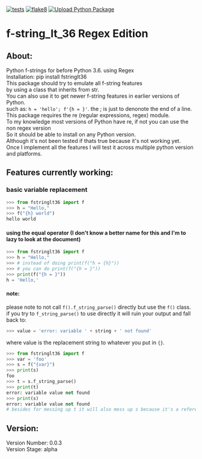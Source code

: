 [![tests](https://github.com/mendelsshop/f-string_lt_36/actions/workflows/test.yml/badge.svg?branch=regex)](https://github.com/mendelsshop/f-string_lt_36/actions/workflows/test.yml)
[![flake8](https://github.com/mendelsshop/f-string_lt_36/actions/workflows/flake8.yml/badge.svg)](https://github.com/mendelsshop/f-string_lt_36/actions/workflows/flake8.yml)
[![Upload Python Package](https://github.com/mendelsshop/f-string_lt_36/actions/workflows/python-publish.yml/badge.svg)](https://github.com/mendelsshop/f-string_lt_36/actions/workflows/python-publish.yml)
# f-string_lt_36 Regex Edition
## About: 
Python f-strings for before Python 3.6. using Regex
<br>
Installation: pip install fstringlt36
<br>
This package should try to emulate all f-string features <br>by using a class that inherits from str.
<br>
You can also use it to get newer f-string features in earlier versions of Python.
<br>
such as: `h = 'hello'; f'{h = }'`. the ; is just to denonote the end of a line.
<br>
This package requires the re (regular expressions, regex) module.
<br>
To my knowledge most versions of Python have re, if not you can use the non regex version
<br>
So it should be able to install on any Python version.
<br>
Although it's not been tested if thats true because it's not working yet.
<br>
Once I implement all the features I will test it across multiple python version and platforms.
<br>

## Features currently working:

### basic variable replacement

```python
>>> from fstringlt36 import f
>>> h = "Hello,"
>>> f("{h} world")
hello world
```
#### using the equal operator (I don't know a better name for this and I'm to lazy to look at the document)
```python
>>> from fstringlt36 import f
>>> h = "Hello,"
>>> # instead of doing print(f("h = {h}"))
>>> # you can do print(f("{h = }"))
>>> print(f("{h = }"))
h = 'Hello,'
```
#### note:
please note to not call `f().f_string_parse()` directly but use the `f()` class.
<br>
if you try to `f_string_parse()` to use directly it will ruin your output and fall back to:

```python
>>> value = 'error: variable ' + string + ' not found'
```

where value is the replacement string to whatever you put in `{}`.

```python
>>> from fstringlt36 import f
>>> var = 'foo'
>>> s = f("{var}")
>>> print(s)
foo
>>> t = s.f_string_parse()
>>> print(t)
error: variable value not found
>>> print(s)
error: variable value not found
# besides for messing up t it will also mess up s because it's a reference to the same object.

```
## Version: 
Version Number: 0.0.3
<br>
Version Stage: alpha

